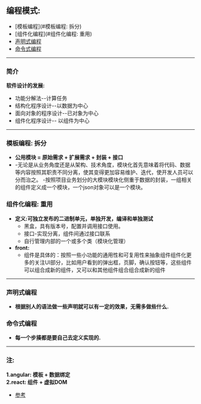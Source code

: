 ## 编程模式:
  - [模板编程](#模板编程: 拆分)
  - [组件化编程](#组件化编程: 重用)
  - [声明式编程](#声明式编程)
  - [命令式编程](#命令式编程)

---
### 简介
  **软件设计的发展:**
   * 功能分解法--计算任务
   * 结构化程序设计--以数据为中心
   * 面向对象的程序设计--已对象为中心
   * 组件化程序设计-- 以组件为中心

---
### 模板编程: 拆分
  * **公用模块 = 原始需求 + 扩展需求 + 封装 + 接口**
  * -无论是从业务角度还是从架构、技术角度，模块化首先意味着将代码、数据等内容按照其职责不同分离，使其变得更加容易维护、迭代，使开发人员可以分而治之。
   -按照项目业务划分的大模块模块化侧重于数据的封装，一组相关的组件定义成一个模块，一个json对象可以是一个模块。

### 组件化编程: 重用
  * **定义:可独立发布的二进制单元，单独开发，编译和单独测试**
     * 黑盒，具有版本号，配置并调用接口使用。
     * 接口-实现分离，组件间通过接口联系
     * 自行管理内部的一个或多个类（模块化管理）
  * **front:**
     * 组件是具体的：按照一些小功能的通用性和可复用性来抽象组件组件化更多的关注UI部分，比如用户看到的弹出框，页脚，确认按钮等，这些组件可以组合成新的组件，又可以和其他组件组合组合成新的组件

---
### 声明式编程
  * **根据别人的语法做一些声明就可以有一定的效果，无需多做些什么.**

### 命令式编程
  * **每一个步揍都是要自己去定义实现的.**

---
### 注:
  **1.angular: 模板 + 数据绑定<br/>**
  **2.react: 组件 + 虚拟DOM<br/>**

- [参考](https://www.jianshu.com/p/a7df83270a8b)